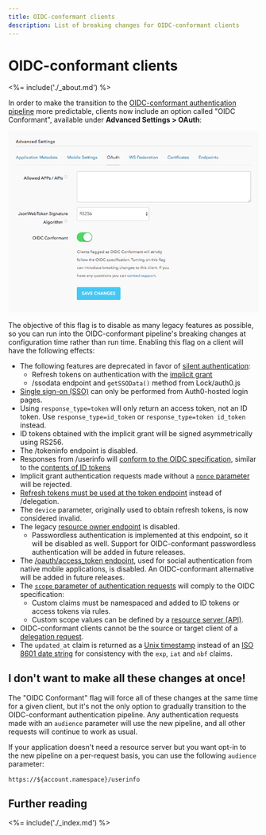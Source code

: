 ```yaml
---
title: OIDC-conformant clients
description: List of breaking changes for OIDC-conformant clients
---
```


# OIDC-conformant clients

<%= include('./_about.md') %>

In order to make the transition to the [OIDC-conformant authentication pipeline](/api-auth/tutorials/adoption) more predictable, clients now include an option called "OIDC Conformant", available under **Advanced Settings > OAuth**:

![OIDC-conformant client setting](/media/articles/dashboard/oidc_conformant.png)

The objective of this flag is to disable as many legacy features as possible, so you can run into the OIDC-conformant pipeline's breaking changes at configuration time rather than run time.
Enabling this flag on a client will have the following effects:

* The following features are deprecated in favor of [silent authentication](/api-auth/tutorials/adoption/implicit):
    - Refresh tokens on authentication with the [implicit grant](/api-auth/tutorials/adoption/implicit)
    - /ssodata endpoint and `getSSOData()` method from Lock/auth0.js
* [Single sign-on (SSO)](/api-auth/tutorials/adoption/single-sign-on) can only be performed from Auth0-hosted login pages.
* Using `response_type=token` will only return an access token, not an ID token. Use `response_type=id_token` or `response_type=token id_token` instead.
* ID tokens obtained with the implicit grant will be signed asymmetrically using RS256.
* The /tokeninfo endpoint is disabled.
* Responses from /userinfo will [conform to the OIDC specification](https://openid.net/specs/openid-connect-core-1_0.html#UserInfoResponse), similar to the [contents of ID tokens](/api-auth/tutorials/adoption/scope-custom-claims)
* Implicit grant authentication requests made without a [`nonce` parameter](/api-auth/tutorials/nonce) will be rejected.
* [Refresh tokens must be used at the token endpoint]() instead of /delegation.
* The `device` parameter, originally used to obtain refresh tokens, is now considered invalid.
* The legacy [resource owner endpoint](/api/authentication#database-ad-ldap-active-) is disabled.
    - Passwordless authentication is implemented at this endpoint, so it will be disabled as well.
      Support for OIDC-conformant passwordless authentication will be added in future releases.
* The [/oauth/access_token endpoint](/api/authentication#post-oauth-access_token), used for social authentication from native mobile applications, is disabled.
  An OIDC-conformant alternative will be added in future releases.
* The [`scope` parameter of authentication requests](/api-auth/tutorials/adoption/scope-custom-claims) will comply to the OIDC specification:
    - Custom claims must be namespaced and added to ID tokens or access tokens via rules.
    - Custom scope values can be defined by a [resource server (API)](/api-auth/tutorials/adoption/api-tokens).
* OIDC-conformant clients cannot be the source or target client of a [delegation request](/api-auth/tutorials/adoption/delegation).
* The `updated_at` claim is returned as a [Unix timestamp](https://en.wikipedia.org/wiki/Unix_time) instead of an [ISO 8601 date string](https://en.wikipedia.org/wiki/ISO_8601) for consistency with the `exp`, `iat` and `nbf` claims.

## I don't want to make all these changes at once!

The "OIDC Conformant" flag will force all of these changes at the same time for a given client, but it's not the only option to gradually transition to the OIDC-conformant authentication pipeline.
Any authentication requests made with an `audience` parameter will use the new pipeline, and all other requests will continue to work as usual.

If your application doesn't need a resource server but you want opt-in to the new pipeline on a per-request basis, you can use the following `audience` parameter:

```
https://${account.namespace}/userinfo
```

## Further reading

<%= include('./_index.md') %>

